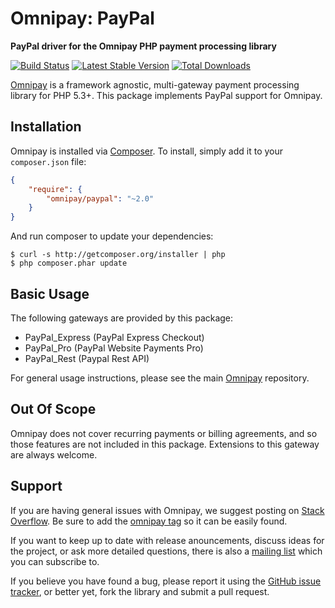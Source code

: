 # Omnipay: PayPal

**PayPal driver for the Omnipay PHP payment processing library**

[![Build Status](https://travis-ci.org/thephpleague/omnipay-paypal.png?branch=master)](https://travis-ci.org/thephpleague/omnipay-paypal)
[![Latest Stable Version](https://poser.pugx.org/omnipay/paypal/version.png)](https://packagist.org/packages/omnipay/paypal)
[![Total Downloads](https://poser.pugx.org/omnipay/paypal/d/total.png)](https://packagist.org/packages/omnipay/paypal)

[Omnipay](https://github.com/thephpleague/omnipay) is a framework agnostic, multi-gateway payment
processing library for PHP 5.3+. This package implements PayPal support for Omnipay.

## Installation

Omnipay is installed via [Composer](http://getcomposer.org/). To install, simply add it
to your `composer.json` file:

```json
{
    "require": {
        "omnipay/paypal": "~2.0"
    }
}
```

And run composer to update your dependencies:

    $ curl -s http://getcomposer.org/installer | php
    $ php composer.phar update

## Basic Usage

The following gateways are provided by this package:

* PayPal_Express (PayPal Express Checkout)
* PayPal_Pro (PayPal Website Payments Pro)
* PayPal_Rest (Paypal Rest API)

For general usage instructions, please see the main [Omnipay](https://github.com/thephpleague/omnipay)
repository.

## Out Of Scope

Omnipay does not cover recurring payments or billing agreements, and so those features are not included in this package. Extensions to this gateway are always welcome. 

## Support

If you are having general issues with Omnipay, we suggest posting on
[Stack Overflow](http://stackoverflow.com/). Be sure to add the
[omnipay tag](http://stackoverflow.com/questions/tagged/omnipay) so it can be easily found.

If you want to keep up to date with release anouncements, discuss ideas for the project,
or ask more detailed questions, there is also a [mailing list](https://groups.google.com/forum/#!forum/omnipay) which
you can subscribe to.

If you believe you have found a bug, please report it using the [GitHub issue tracker](https://github.com/thephpleague/omnipay-paypal/issues),
or better yet, fork the library and submit a pull request.

